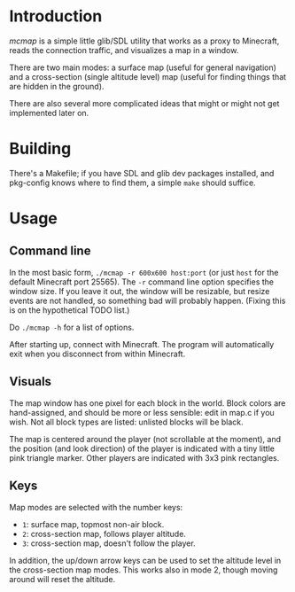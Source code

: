 Introduction
============

*mcmap* is a simple little glib/SDL utility that works as a proxy to
Minecraft, reads the connection traffic, and visualizes a map in a
window.

There are two main modes: a surface map (useful for general
navigation) and a cross-section (single altitude level) map (useful
for finding things that are hidden in the ground).

There are also several more complicated ideas that might or might not
get implemented later on.

Building
========

There's a Makefile; if you have SDL and glib dev packages installed,
and pkg-config knows where to find them, a simple `make` should
suffice.

Usage
=====

Command line
------------

In the most basic form, `./mcmap -r 600x600 host:port` (or just `host`
for the default Minecraft port 25565).  The `-r` command line option
specifies the window size.  If you leave it out, the window will be
resizable, but resize events are not handled, so something bad will
probably happen.  (Fixing this is on the hypothetical TODO list.)

Do `./mcmap -h` for a list of options.

After starting up, connect with Minecraft.  The program will
automatically exit when you disconnect from within Minecraft.

Visuals
-------

The map window has one pixel for each block in the world.  Block
colors are hand-assigned, and should be more or less sensible: edit in
map.c if you wish.  Not all block types are listed: unlisted blocks
will be black.

The map is centered around the player (not scrollable at the moment),
and the position (and look direction) of the player is indicated with
a tiny little pink triangle marker.  Other players are indicated with
3x3 pink rectangles.

Keys
----

Map modes are selected with the number keys:

* `1`: surface map, topmost non-air block.
* `2`: cross-section map, follows player altitude.
* `3`: cross-section map, doesn't follow the player.

In addition, the up/down arrow keys can be used to set the altitude
level in the cross-section map modes.  This works also in mode 2,
though moving around will reset the altitude.
